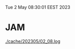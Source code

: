 Tue  2 May 08:30:01 EEST 2023
# JAM
<a href='./cache/202305/02_08.log'>./cache/202305/02_08.log</a>
